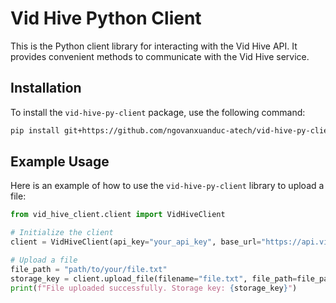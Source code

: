 # Vid Hive Python Client

This is the Python client library for interacting with the Vid Hive API. It provides convenient methods to communicate with the Vid Hive service.

## Installation

To install the `vid-hive-py-client` package, use the following command:

```bash
pip install git+https://github.com/ngovanxuanduc-atech/vid-hive-py-client.git
```

## Example Usage

Here is an example of how to use the `vid-hive-py-client` library to upload a file:

```python
from vid_hive_client.client import VidHiveClient

# Initialize the client
client = VidHiveClient(api_key="your_api_key", base_url="https://api.vid-hive.com")

# Upload a file
file_path = "path/to/your/file.txt"
storage_key = client.upload_file(filename="file.txt", file_path=file_path)
print(f"File uploaded successfully. Storage key: {storage_key}")
```
